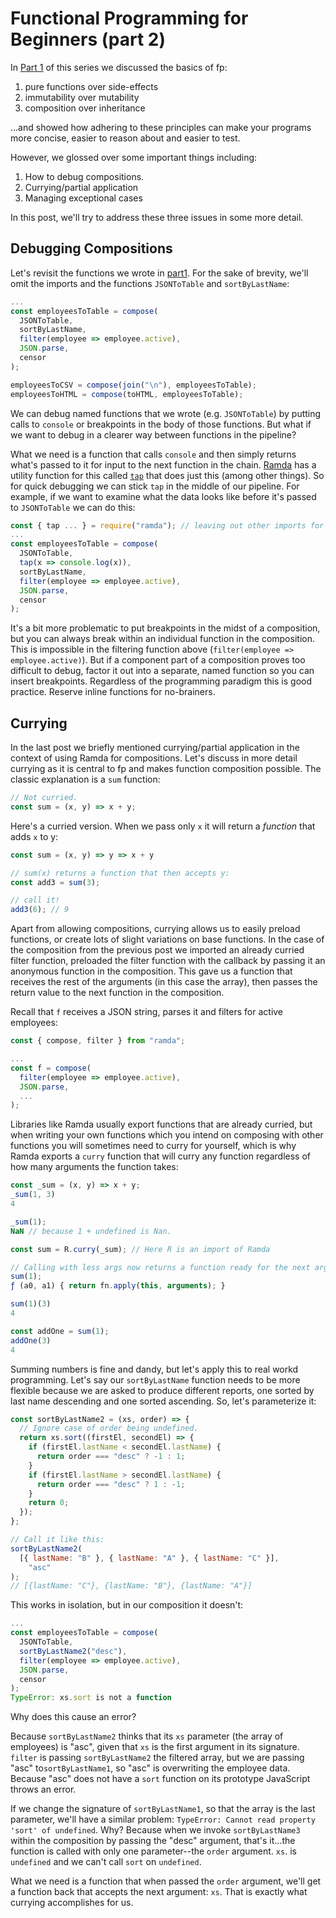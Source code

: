 # Functional Programming for Beginners (part 2)
In [Part 1](part1.md) of this series we discussed the basics of fp:

1. pure functions over side-effects
1. immutability over mutability
1. composition over inheritance

...and showed how adhering to these principles can make your programs more concise, easier to reason about and easier to test.

However, we glossed over some important things including:

1. How to debug compositions.
1. Currying/partial application
1. Managing exceptional cases

In this post, we'll try to address these three issues in some more detail.

## Debugging Compositions
Let's revisit the functions we wrote in [part1](part1.md). For the sake of brevity, we'll omit the imports and the functions `JSONToTable` and `sortByLastName`:

```js
...
const employeesToTable = compose(
  JSONToTable,
  sortByLastName,
  filter(employee => employee.active),
  JSON.parse,
  censor
);

employeesToCSV = compose(join("\n"), employeesToTable);
employeesToHTML = compose(toHTML, employeesToTable);
```

We can debug named functions that we wrote (e.g. `JSONToTable`) by putting calls to `console` or breakpoints
in the body of those functions. But what if we want to debug in a clearer way between functions in the pipeline?

What we need is a function that calls `console` and then simply returns what's passed to it for input to the next function in the chain. [Ramda](https://ramdajs.com/) has a utility function for this called [`tap`](https://ramdajs.com/docs/#tap) that does just this (among other things). So for quick debugging we can stick `tap` in the middle of our pipeline. For example, if we want
to examine what the data looks like before it's passed to `JSONToTable` we can do this:

```js
const { tap ... } = require("ramda"); // leaving out other imports for brevity.
...
const employeesToTable = compose(
  JSONToTable,
  tap(x => console.log(x)),
  sortByLastName,
  filter(employee => employee.active),
  JSON.parse,
  censor
);
```

It's a bit more problematic to put breakpoints in the midst of a composition, but you can always break within an individual
function in the composition. This is impossible in the filtering function above (`filter(employee => employee.active)`). But
if a component part of a composition proves too difficult to debug, factor it out into a separate, named function so you can
insert breakpoints. Regardless of the programming paradigm this is good practice. Reserve inline functions for no-brainers.

## Currying

In the last post we briefly mentioned currying/partial application in the context of using Ramda for compositions. Let's discuss in more detail currying as it is
central to fp and makes function composition possible. The classic explanation is a `sum` function:

```js
// Not curried.
const sum = (x, y) => x + y;
```

Here's a curried version. When we pass only `x` it will return a *function* that adds `x` to y:

```js
const sum = (x, y) => y => x + y

// sum(x) returns a function that then accepts y:
const add3 = sum(3);

// call it!
add3(6); // 9
```

Apart from allowing compositions, currying allows us to easily  preload functions, or create lots of slight variations on base functions. In the case of the composition from the previous post we imported an already curried filter function, preloaded the filter function with the callback by passing it an anonymous function in the composition. This gave us a function that receives the rest of the arguments (in this case the array), then passes the return value to the next function in the composition. 

Recall that `f` receives a JSON string, parses it and filters for active employees:

```js
const { compose, filter } from "ramda";

...
const f = compose(
  filter(employee => employee.active),
  JSON.parse,
  ...
);
```

Libraries like Ramda usually export functions that are already curried, but when writing your own functions which you intend on composing with other functions
you will sometimes need to curry for yourself, which is why Ramda exports a `curry` function that will curry any function regardless of how many arguments the
function takes:

```js
const _sum = (x, y) => x + y;
_sum(1, 3)
4

_sum(1);
NaN // because 1 + undefined is Nan.

const sum = R.curry(_sum); // Here R is an import of Ramda

// Calling with less args now returns a function ready for the next argument
sum(1);
ƒ (a0, a1) { return fn.apply(this, arguments); } 

sum(1)(3)
4

const addOne = sum(1);
addOne(3)
4
```

Summing numbers is fine and dandy, but let's apply this to real workd programming. Let's say our `sortByLastName` function
needs to be more flexible because we are asked to produce different reports, one sorted by last name descending and one sorted ascending. So, let's parameterize
it:

```js
const sortByLastName2 = (xs, order) => {
  // Ignore case of order being undefined.
  return xs.sort((firstEl, secondEl) => {
    if (firstEl.lastName < secondEl.lastName) {
      return order === "desc" ? -1 : 1;
    }
    if (firstEl.lastName > secondEl.lastName) {
      return order === "desc" ? 1 : -1;
    }
    return 0;
  });
};

// Call it like this:
sortByLastName2(
  [{ lastName: "B" }, { lastName: "A" }, { lastName: "C" }],
    "asc"
); 
// [{lastName: "C"}, {lastName: "B"}, {lastName: "A"}]

```

This works in isolation, but in our composition it doesn't:

```js
...
const employeesToTable = compose(
  JSONToTable,
  sortByLastName2("desc"),
  filter(employee => employee.active),
  JSON.parse,
  censor
);
TypeError: xs.sort is not a function
```

Why does this cause an error?

Because `sortByLastName2` thinks that its `xs` parameter (the array of employees) is "asc", given that `xs` is the first argument in its signature.
`filter` is passing `sortByLastName2` the filtered array, but we are passing "asc" to`sortByLastName1`, so "asc" is overwriting the employee data. Because
"asc" does not have a `sort` function on its prototype JavaScript throws an error.

If we change the signature of `sortByLastName1`, so that the array is the last parameter, we'll have a similar problem: `TypeError: Cannot read property 'sort' of undefined`. Why? Because when we invoke `sortByLastName3` within the composition by passing the "desc" argument, that's it...the function is called with only one parameter--the `order` argument. `xs`. is `undefined` and we can't call `sort` on `undefined`.

What we need is a function that when passed the `order` argument, we'll get a function back that accepts the next argument: `xs`. That is exactly what currying accomplishes for us.

